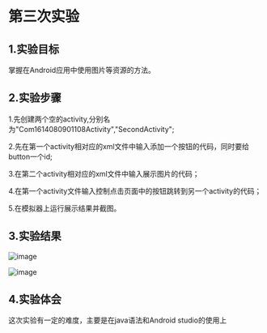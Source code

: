 # 第三次实验

## 1.实验目标
掌握在Android应用中使用图片等资源的方法。

## 2.实验步骤
1.先创建两个空的activity,分别名为"Com1614080901108Activity","SecondActivity";

2.先在第一个activity相对应的xml文件中输入添加一个按钮的代码，同时要给button一个id;

3.在第二个activity相对应的xml文件中输入展示图片的代码；

4.在第一个activity文件输入控制点击页面中的按钮跳转到另一个activity的代码；

5.在模拟器上运行展示结果并截图。

## 3.实验结果
![image](https://github.com/Yxiansheng/android-labs-2018/blob/master/com1614080901108/第三次实验文件/result1.jpg)

![image](https://github.com/Yxiansheng/android-labs-2018/blob/master/com1614080901108/第三次实验文件/result2.jpg)

## 4.实验体会
这次实验有一定的难度，主要是在java语法和Android studio的使用上
